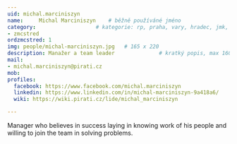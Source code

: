 ```yaml
---
uid: michal.marciniszyn
name:     Michal Marciniszyn  	# běžně používáné jméno
category:                 	# kategorie: rp, praha, vary, hradec, jmk, senat
- zmcstred
ordzmcstred: 1
img: people/michal-marciniszyn.jpg   # 165 x 220
description: Manažer a team leader          	# kratký popis, max 160 znaků
mail:
- michal.marciniszyn@pirati.cz
mob:			  
profiles:              
  facebook: https://www.facebook.com/michal.marciniszyn
  linkedin: https://www.linkedin.com/in/michal-marciniszyn-9a418a6/
  wiki: https://wiki.pirati.cz/lide/michal_marciniszyn

---
```


Manager who believes in success laying in knowing work of his people and willing to join the team in solving
problems.
